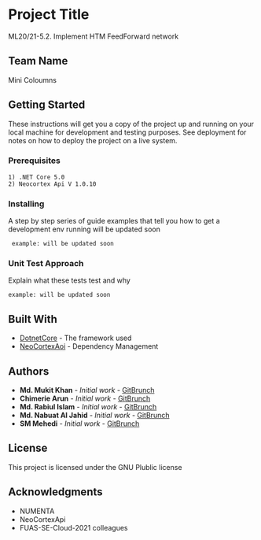 # Project Title
ML20/21-5.2.	Implement HTM FeedForward network

## Team Name
Mini Coloumns

## Getting Started

These instructions will get you a copy of the project up and running on your local machine for development and testing purposes. See deployment for notes on how to deploy the project on a live system.

### Prerequisites


```
1) .NET Core 5.0
2) Neocortex Api V 1.0.10
```

### Installing

A step by step series of guide examples that tell you how to get a development env running will be updated soon

```
 example: will be updated soon

```




### Unit Test Approach

Explain what these tests test and why

```
example: will be updated soon

```




## Built With

* [DotnetCore](https://dotnet.microsoft.com/download/dotnet/5.0) - The framework used
* [NeoCortexAoi](https://www.nuget.org/packages/NeoCortexApi/) - Dependency Management



## Authors

* **Md. Mukit Khan** - *Initial work* - [GitBrunch](https://github.com/UniversityOfAppliedSciencesFrankfurt/se-cloud-2020-2021/tree/Md.-Mukit-Khan)
* **Chimerie Arun** - *Initial work* - [GitBrunch](https://github.com/UniversityOfAppliedSciencesFrankfurt/se-cloud-2020-2021/tree/chiemerie-arum)
* **Md. Rabiul Islam** - *Initial work* - [GitBrunch](https://github.com/UniversityOfAppliedSciencesFrankfurt/se-cloud-2020-2021/tree/Md.-Rabiul-Islam)
* **Md. Nabuat AI Jahid** - *Initial work* - [GitBrunch](https://github.com/UniversityOfAppliedSciencesFrankfurt/se-cloud-2020-2021/tree/MdNabuatAlJahid)
* **SM Mehedi** - *Initial work* - [GitBrunch](https://github.com/UniversityOfAppliedSciencesFrankfurt/se-cloud-2020-2021/tree/smmehedi/)



## License

This project is licensed under the GNU Plublic license

## Acknowledgments

* NUMENTA
* NeoCortexApi
* FUAS-SE-Cloud-2021 colleagues

